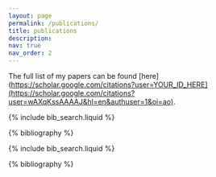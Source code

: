 ```yaml
---
layout: page
permalink: /publications/
title: publications
description: 
nav: true
nav_order: 2
---
```


The full list of my papers can be found [here](https://scholar.google.com/citations?user=YOUR_ID_HERE](https://scholar.google.com/citations?user=wAXqKssAAAAJ&hl=en&authuser=1&oi=ao).  

{% include bib_search.liquid %}

{% bibliography %}

<!-- _pages/publications.md -->

<!-- Bibsearch Feature -->

{% include bib_search.liquid %}

<div class="publications">

{% bibliography %}

</div>
